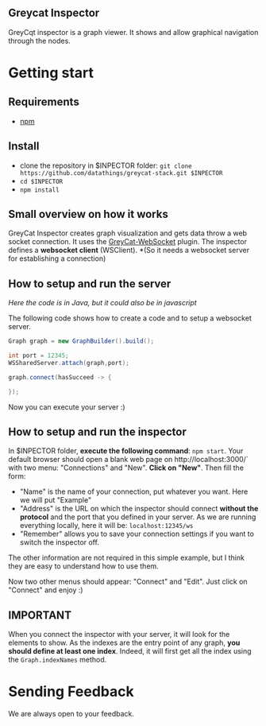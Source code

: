 Greycat Inspector
-----------------

GreyCqt inspector is a graph viewer. It shows and allow graphical navigation through the nodes.

# Getting start

## Requirements

- [npm](https://www.npmjs.com/)

## Install

- clone the repository in $INPECTOR folder: `git clone https://github.com/datathings/greycat-stack.git $INPECTOR`
- `cd $INPECTOR`
- `npm install`

## Small overview on how it works

GreyCat Inspector creates graph visualization and gets data throw a web socket connection. It uses the [GreyCat-WebSocket](https://github.com/datathings/greycat/tree/master/plugins/websocket) plugin. The inspector defines a **websocket client** (WSClient). *(So it needs a websocket server for establishing a connection)

## How to setup and run the server

*Here the code is in Java, but it could also be in javascript*

The following code shows how to create a code and to setup a websocket server.

```java
Graph graph = new GraphBuilder().build();

int port = 12345;
WSSharedServer.attach(graph,port);

graph.connect(hasSucceed -> {

});
```

Now you can execute your server :)

## How to setup and run the inspector

In $INPECTOR folder, **execute the following command**: `npm start`. Your default browser should open a blank web page on http://localhost:3000/` with two menu: "Connections" and "New". **Click on "New"**. Then fill the form:

- "Name" is the name of your connection, put whatever you want. Here we will put "Example"
- "Address" is the URL on which the inspector should connect **without the protocol** and the port that you defined in your server. As we are running everything locally, here it will be: `localhost:12345/ws`
- "Remember" allows you to save your connection settings if you want to switch the inspector off.

The other information are not required in this simple example, but I think they are easy to understand how to use them.

Now two other menus should appear: "Connect" and "Edit".
Just click on "Connect" and enjoy :)

## IMPORTANT

When you connect the inspector with your server, it will look for the elements to show. As the indexes are the entry point of any graph, **you should define at least one index**. Indeed, it will first get all the index using the `Graph.indexNames` method.

# Sending Feedback

We are always open to your feedback.
